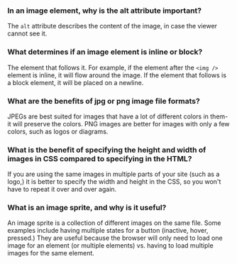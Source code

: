 ### In an image element, why is the alt attribute important?
The `alt` attribute describes the content of the image, in case the viewer cannot see it.

### What determines if an image element is inline or block?
The element that follows it. For example, if the element after the `<img />` element is inline, it will flow around the image. If the element that follows is a block element, it will be placed on a newline.

### What are the benefits of jpg or png image file formats?
JPEGs are best suited for images that have a lot of different colors in them- it will preserve the colors. PNG images are better for images with only a few colors, such as logos or diagrams.

### What is the benefit of specifying the height and width of images in CSS compared to specifying in the HTML?
If you are using the same images in multiple parts of your site (such as a logo,) it is better to specify the width and height in the CSS, so you won't have to repeat it over and over again.

### What is an image sprite, and why is it useful?
An image sprite is a collection of different images on the same file. Some examples include having multiple states for a button (inactive, hover, pressed.) They are useful because the browser will only need to load one image for an element (or multiple elements) vs. having to load multiple images for the same element.
